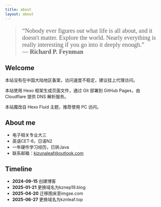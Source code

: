 ```yaml
---
title: about
layout: about
---
```


<blockquote style="font-family: 'Times New Roman', serif; font-size: 20px;">
  “Nobody ever figures out what life is all about, and it doesn't matter. Explore the world. Nearly everything is really interesting if you go into it deeply enough.” 
  <br>
  — <strong>Richard P. Feynman</strong>
</blockquote>

## Welcome

本站没有在中国大陆地区备案，访问速度不稳定，建议挂上代理访问。

本站使用 Hexo 框架生成页面文件，通过 Git 部署到 GitHub Pages，由 Cloudflare 提供 DNS 解析服务。

本站魔改自 Hexo Fluid 主题，推荐使用 PC 访问。

## About me

- 电子相关专业大三
- 英语CET-6，日语N2
- 一年硬件学习经历，已转Java
- 联系邮箱：kizunaleaf@outlook.com

##  Timeline

- **2024-09-15** 创建博客 
- **2025-01-21** 更换域名为kznep19.blog
- **2025-04-20** 迁移图床至imgse.com
- **2025-06-27** 更换域名为kznleaf.top

